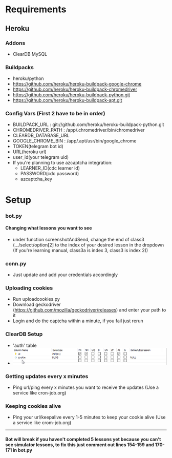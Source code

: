 # Requirements

## Heroku

### Addons
- ClearDB MySQL

### Buildpacks
- heroku/python
- https://github.com/heroku/heroku-buildpack-google-chrome
- https://github.com/heroku/heroku-buildpack-chromedriver
- https://github.com/heroku/heroku-buildpack-python.git
- https://github.com/heroku/heroku-buildpack-apt.git

### Config Vars (First 2 have to be in order)
- BUILDPACK_URL : git://github.com/heroku/heroku-buildpack-python.git
- CHROMEDRIVER_PATH : /app/.chromedriver/bin/chromedriver
- CLEARDB_DATABASE_URL
- GOOGLE_CHROME_BIN : /app/.apt/usr/bin/google_chrome
- TOKEN(telegram bot id)
- URL(heroku url)
- user_id(your telegram uid)
- If you're planning to use azcaptcha integration:
    - LEARNER_ID(cdc learner id)
    - PASSWORD(cdc password)
    - azcaptcha_key

# Setup
### bot.py
#### Changing what lessons you want to see
- under function screenshotAndSend, change the end of class3 (.../select/option[2] to the index of your desired lesson in the dropdown (If you're learning manual, class3a is index 3, class3 is index 2))
### conn.py
- Just update and add your credentials accordingly

### Uploading cookies
- Run uploadcookies.py
- Download geckodriver (https://github.com/mozilla/geckodriver/releases) and enter your path to it
- Login and do the captcha within a minute, if you fail just rerun
    
### ClearDB Setup
- 'auth' table
- ![image](MySQLWorkbench_QIm3gX662q.png)

### Getting updates every x minutes
- Ping url/ping every x minutes you want to receive the updates (Use a service like cron-job.org)
### Keeping cookies alive
- Ping your url/keepalive every 1-5 minutes to keep your cookie alive (Use a service like crom-job.org)
---
#### Bot will break if you haven't completed 5 lessons yet because you can't see simulator lessons, to fix this just comment out lines 154-159 and 170-171 in bot.py
